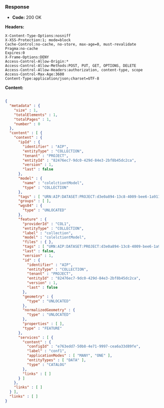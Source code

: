 ### Response

* **Code:** 200 OK

**Headers:**

`X-Content-Type-Options:nosniff`  
`X-XSS-Protection:1; mode=block`  
`Cache-Control:no-cache, no-store, max-age=0, must-revalidate`  
`Pragma:no-cache`  
`Expires:0`  
`X-Frame-Options:DENY`  
`Access-Control-Allow-Origin:*`  
`Access-Control-Allow-Methods:POST, PUT, GET, OPTIONS, DELETE`  
`Access-Control-Allow-Headers:authorization, content-type, scope`  
`Access-Control-Max-Age:3600`  
`Content-Type:application/json;charset=UTF-8`  

**Content:**

```json
    
{
  "metadata" : {
    "size" : 1,
    "totalElements" : 1,
    "totalPages" : 1,
    "number" : 0
  },
  "content" : [ {
    "content" : {
      "ipId" : {
        "identifier" : "AIP",
        "entityType" : "COLLECTION",
        "tenant" : "PROJECT",
        "entityId" : "82476ec7-9dc0-429d-84e3-2bf8b45dc2ca",
        "version" : 1,
        "last" : false
      },
      "model" : {
        "name" : "colelctiontModel",
        "type" : "COLLECTION"
      },
      "tags" : [ "URN:AIP:DATASET:PROJECT:d3e0a894-13c8-4009-bee6-1a911b84dda5:V1" ],
      "groups" : [ ],
      "wgs84" : {
        "type" : "UNLOCATED"
      },
      "feature" : {
        "providerId" : "COL1",
        "entityType" : "COLLECTION",
        "label" : "collection",
        "model" : "colelctiontModel",
        "files" : { },
        "tags" : [ "URN:AIP:DATASET:PROJECT:d3e0a894-13c8-4009-bee6-1a911b84dda5:V1" ],
        "last" : false,
        "version" : 1,
        "id" : {
          "identifier" : "AIP",
          "entityType" : "COLLECTION",
          "tenant" : "PROJECT",
          "entityId" : "82476ec7-9dc0-429d-84e3-2bf8b45dc2ca",
          "version" : 1,
          "last" : false
        },
        "geometry" : {
          "type" : "UNLOCATED"
        },
        "normalizedGeometry" : {
          "type" : "UNLOCATED"
        },
        "properties" : [ ],
        "type" : "FEATURE"
      },
      "services" : [ {
        "content" : {
          "configId" : "e763edd7-50b8-4e71-9997-cea6a33d89fe",
          "label" : "conf1",
          "applicationModes" : [ "MANY", "ONE" ],
          "entityTypes" : [ "DATA" ],
          "type" : "CATALOG"
        },
        "links" : [ ]
      } ]
    },
    "links" : [ ]
  } ],
  "links" : [ ]
}
```

